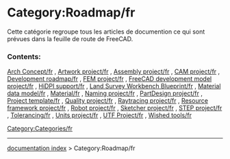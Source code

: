 # Category:Roadmap/fr
Cette catégorie regroupe tous les articles de documention ce qui sont prévues dans la feuille de route de FreeCAD.

### Contents:

[Arch Concept/fr](Arch_Concept/fr.md) , [Artwork project/fr](Artwork_project/fr.md) , [Assembly project/fr](Assembly_project/fr.md) , [CAM project/fr](CAM_project/fr.md) , [Development roadmap/fr](Development_roadmap/fr.md) , [FEM project/fr](FEM_project/fr.md) , [FreeCAD development model project/fr](FreeCAD_development_model_project/fr.md) , [HiDPI support/fr](HiDPI_support/fr.md) , [Land Survey Workbench Blueprint/fr](Land_Survey_Workbench_Blueprint/fr.md) , [Material data model/fr](Material_data_model/fr.md) , [Material/fr](Material/fr.md) , [Naming project/fr](Naming_project/fr.md) , [PartDesign project/fr](PartDesign_project/fr.md) , [Project template/fr](Project_template/fr.md) , [Quality project/fr](Quality_project/fr.md) , [Raytracing project/fr](Raytracing_project/fr.md) , [Resource framework project/fr](Resource_framework_project/fr.md) , [Robot project/fr](Robot_project/fr.md) , [Sketcher project/fr](Sketcher_project/fr.md) , [STEP project/fr](STEP_project/fr.md) , [Tolerancing/fr](Tolerancing/fr.md) , [Units project/fr](Units_project/fr.md) , [UTF Project/fr](UTF_Project/fr.md) , [Wished tools/fr](Wished_tools/fr.md)

[Category:Categories/fr](Category:Categories/fr.md)

---
[documentation index](../README.md) > Category:Roadmap/fr
